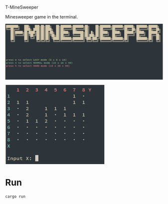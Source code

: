 T-MineSweeper

Minesweeper game in the terminal.


![pic_1](pic/pic_1.png)

![pic_2](pic/pic_2.png)


# Run

```cmd
cargo run
```


